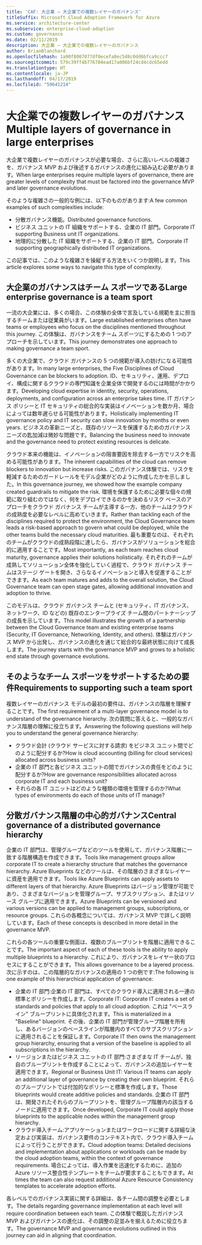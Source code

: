 ```yaml
---
title: 'CAF: 大企業 – 大企業での複数レイヤーのガバナンス'
titleSuffix: Microsoft Cloud Adoption Framework for Azure
ms.service: architecture-center
ms.subservice: enterprise-cloud-adoption
ms.custom: governance
ms.date: 02/11/2019
description: 大企業 – 大企業での複数レイヤーのガバナンス
author: BrianBlanchard
ms.openlocfilehash: 1a90f8007077df0ecefa8ec5d8c0dd6bfca9ccc7
ms.sourcegitcommit: 579c39ff4b776704ead17a006bf24cd4cdc65edd
ms.translationtype: HT
ms.contentlocale: ja-JP
ms.lasthandoff: 04/17/2019
ms.locfileid: "59641214"
---
```

# <a name="multiple-layers-of-governance-in-large-enterprises"></a><span data-ttu-id="f3bf3-103">大企業での複数レイヤーのガバナンス</span><span class="sxs-lookup"><span data-stu-id="f3bf3-103">Multiple layers of governance in large enterprises</span></span>

<span data-ttu-id="f3bf3-104">大企業で複数レイヤーのガバナンスが必要な場合、さらに高いレベルの複雑さを、ガバナンス MVP および後述するガバナンスの進化に組み込む必要があります。</span><span class="sxs-lookup"><span data-stu-id="f3bf3-104">When large enterprises require multiple layers of governance, there are greater levels of complexity that must be factored into the governance MVP and later governance evolutions.</span></span>

<span data-ttu-id="f3bf3-105">そのような複雑さの一般的な例には、以下のものがあります:</span><span class="sxs-lookup"><span data-stu-id="f3bf3-105">A few common examples of such complexities include:</span></span>

- <span data-ttu-id="f3bf3-106">分散ガバナンス機能。</span><span class="sxs-lookup"><span data-stu-id="f3bf3-106">Distributed governance functions.</span></span>
- <span data-ttu-id="f3bf3-107">ビジネス ユニットの IT 組織をサポートする、企業の IT 部門。</span><span class="sxs-lookup"><span data-stu-id="f3bf3-107">Corporate IT supporting Business unit IT organizations.</span></span>
- <span data-ttu-id="f3bf3-108">地理的に分散した IT 組織をサポートする、企業の IT 部門。</span><span class="sxs-lookup"><span data-stu-id="f3bf3-108">Corporate IT supporting geographically distributed IT organizations.</span></span>

<span data-ttu-id="f3bf3-109">この記事では、このような複雑さを操縦する方法をいくつか説明します。</span><span class="sxs-lookup"><span data-stu-id="f3bf3-109">This article explores some ways to navigate this type of complexity.</span></span>

## <a name="large-enterprise-governance-is-a-team-sport"></a><span data-ttu-id="f3bf3-110">大企業のガバナンスはチーム スポーツである</span><span class="sxs-lookup"><span data-stu-id="f3bf3-110">Large enterprise governance is a team sport</span></span>

<span data-ttu-id="f3bf3-111">一流の大企業には、多くの場合、この体験の全体で言及している規範を主に担当するチームまたは従業員がいます。</span><span class="sxs-lookup"><span data-stu-id="f3bf3-111">Large established enterprises often have teams or employees who focus on the disciplines mentioned throughout this journey.</span></span> <span data-ttu-id="f3bf3-112">この体験は、ガバナンスをチーム スポーツにするための 1 つのアプローチを示しています。</span><span class="sxs-lookup"><span data-stu-id="f3bf3-112">This journey demonstrates one approach to making governance a team sport.</span></span>

<span data-ttu-id="f3bf3-113">多くの大企業で、クラウド ガバナンスの 5 つの規範が導入の妨げになる可能性があります。</span><span class="sxs-lookup"><span data-stu-id="f3bf3-113">In many large enterprises, the Five Disciplines of Cloud Governance can be blockers to adoption.</span></span> <span data-ttu-id="f3bf3-114">ID、セキュリティ、運用、デプロイ、構成に関するクラウドの専門知識を企業全体で開発するのには時間がかかります。</span><span class="sxs-lookup"><span data-stu-id="f3bf3-114">Developing cloud expertise in identity, security, operations, deployments, and configuration across an enterprise takes time.</span></span> <span data-ttu-id="f3bf3-115">IT ガバナンス ポリシーと IT セキュリティの総合的な実装はイノベーションを数か月、場合によっては数年遅らせる可能性があります。</span><span class="sxs-lookup"><span data-stu-id="f3bf3-115">Holistically implementing IT governance policy and IT security can slow innovation by months or even years.</span></span> <span data-ttu-id="f3bf3-116">ビジネスの革新ニーズと、既存のリソースを保護するためのガバナンス ニーズの匙加減は微妙な問題です。</span><span class="sxs-lookup"><span data-stu-id="f3bf3-116">Balancing the business need to innovate and the governance need to protect existing resources is delicate.</span></span>

<span data-ttu-id="f3bf3-117">クラウド本来の機能は、イノベーションの阻害要因を除去する一方でリスクを高める可能性があります。</span><span class="sxs-lookup"><span data-stu-id="f3bf3-117">The inherent capabilities of the cloud can remove blockers to innovation but increase risks.</span></span> <span data-ttu-id="f3bf3-118">このガバナンス体験では、リスクを軽減するためのガードレールをモデル企業がどのように作成したかを示しました。</span><span class="sxs-lookup"><span data-stu-id="f3bf3-118">In this governance journey, we showed how the example company created guardrails to mitigate the risk.</span></span> <span data-ttu-id="f3bf3-119">環境を保護するために必要な個々の規範に取り組むのではなく、何をデプロイできるのかを決めるリスク ベースのアプローチをクラウド ガバナンス チームが主導する一方、他のチームはクラウドの成熟度を必要なレベルに高めていきます。</span><span class="sxs-lookup"><span data-stu-id="f3bf3-119">Rather than tackling each of the disciplines required to protect the environment, the Cloud Governance team leads a risk-based approach to govern what could be deployed, while the other teams build the necessary cloud maturities.</span></span> <span data-ttu-id="f3bf3-120">最も重要なのは、それぞれのチームがクラウドの成熟段階に達したら、ガバナンスがソリューションを総合的に適用することです。</span><span class="sxs-lookup"><span data-stu-id="f3bf3-120">Most importantly, as each team reaches cloud maturity, governance applies their solutions holistically.</span></span> <span data-ttu-id="f3bf3-121">それぞれのチームが成熟してソリューション全体を強化していく過程で、クラウド ガバナンス チームはステージ ゲートを開き、さらなるイノベーションと導入を促進することができます。</span><span class="sxs-lookup"><span data-stu-id="f3bf3-121">As each team matures and adds to the overall solution, the Cloud Governance team can open stage gates, allowing additional innovation and adoption to thrive.</span></span>

<span data-ttu-id="f3bf3-122">このモデルは、クラウド ガバナンス チームと (セキュリティ、IT ガバナンス、ネットワーク、ID などの) 既存のエンタープライズ チーム間のパートナーシップの成長を示しています。</span><span class="sxs-lookup"><span data-stu-id="f3bf3-122">This model illustrates the growth of a partnership between the Cloud Governance team and existing enterprise teams (Security, IT Governance, Networking, Identity, and others).</span></span> <span data-ttu-id="f3bf3-123">体験はガバナンス MVP から出発し、ガバナンスの進化を通じて総合的な最終状態に向けて成長します。</span><span class="sxs-lookup"><span data-stu-id="f3bf3-123">The journey starts with the governance MVP and grows to a holistic end state through governance evolutions.</span></span>

## <a name="requirements-to-supporting-such-a-team-sport"></a><span data-ttu-id="f3bf3-124">そのようなチーム スポーツをサポートするための要件</span><span class="sxs-lookup"><span data-stu-id="f3bf3-124">Requirements to supporting such a team sport</span></span>

<span data-ttu-id="f3bf3-125">複数レイヤーのガバナンス モデルの最初の要件は、ガバナンスの階層を理解することです。</span><span class="sxs-lookup"><span data-stu-id="f3bf3-125">The first requirement of a multi-layer governance model is to understand of the governance hierarchy.</span></span> <span data-ttu-id="f3bf3-126">次の質問に答えると、一般的なガバナンス階層の理解に役立ちます。</span><span class="sxs-lookup"><span data-stu-id="f3bf3-126">Answering the following questions will help you to understand the general governance hierarchy:</span></span>

- <span data-ttu-id="f3bf3-127">クラウド会計 (クラウド サービスに対する請求) をビジネス ユニット間でどのように配分するか?</span><span class="sxs-lookup"><span data-stu-id="f3bf3-127">How is cloud accounting (billing for cloud services) allocated across business units?</span></span>
- <span data-ttu-id="f3bf3-128">企業の IT 部門と各ビジネス ユニットの間でガバナンスの責任をどのように配分するか?</span><span class="sxs-lookup"><span data-stu-id="f3bf3-128">How are governance responsibilities allocated across corporate IT and each business unit?</span></span>
- <span data-ttu-id="f3bf3-129">それらの各 IT ユニットはどのような種類の環境を管理するのか?</span><span class="sxs-lookup"><span data-stu-id="f3bf3-129">What types of environments do each of those units of IT manage?</span></span>

## <a name="central-governance-of-a-distributed-governance-hierarchy"></a><span data-ttu-id="f3bf3-130">分散ガバナンス階層の中心的ガバナンス</span><span class="sxs-lookup"><span data-stu-id="f3bf3-130">Central governance of a distributed governance hierarchy</span></span>

<span data-ttu-id="f3bf3-131">企業の IT 部門は、管理グループなどのツールを使用して、ガバナンス階層に一致する階層構造を作成できます。</span><span class="sxs-lookup"><span data-stu-id="f3bf3-131">Tools like management groups allow corporate IT to create a hierarchy structure that matches the governance hierarchy.</span></span> <span data-ttu-id="f3bf3-132">Azure Blueprints などのツールは、その階層のさまざまなレイヤーに資産を適用できます。</span><span class="sxs-lookup"><span data-stu-id="f3bf3-132">Tools like Azure Blueprints can apply assets to different layers of that hierarchy.</span></span> <span data-ttu-id="f3bf3-133">Azure Blueprints はバージョン管理が可能であり、さまざまなバージョンを管理グループ、サブスクリプション、またはリソース グループに適用できます。</span><span class="sxs-lookup"><span data-stu-id="f3bf3-133">Azure Blueprints can be versioned and various versions can be applied to management groups, subscriptions, or resource groups.</span></span> <span data-ttu-id="f3bf3-134">これらの各概念については、ガバナンス MVP で詳しく説明しています。</span><span class="sxs-lookup"><span data-stu-id="f3bf3-134">Each of these concepts is described in more detail in the governance MVP.</span></span>

<span data-ttu-id="f3bf3-135">これらの各ツールの重要な側面は、複数のブループリントを階層に適用できることです。</span><span class="sxs-lookup"><span data-stu-id="f3bf3-135">The important aspect of each of these tools is the ability to apply multiple blueprints to a hierarchy.</span></span> <span data-ttu-id="f3bf3-136">これにより、ガバナンスをレイヤー状のプロセスにすることができます。</span><span class="sxs-lookup"><span data-stu-id="f3bf3-136">This allows governance to be a layered process.</span></span> <span data-ttu-id="f3bf3-137">次に示すのは、この階層的なガバナンスの適用の 1 つの例です:</span><span class="sxs-lookup"><span data-stu-id="f3bf3-137">The following is one example of this hierarchical application of governance:</span></span>

- <span data-ttu-id="f3bf3-138">企業の IT 部門:企業の IT 部門は、すべてのクラウド導入に適用される一連の標準とポリシーを作成します。</span><span class="sxs-lookup"><span data-stu-id="f3bf3-138">Corporate IT: Corporate IT creates a set of standards and policies that apply to all cloud adoption.</span></span> <span data-ttu-id="f3bf3-139">これは "ベースライン" ブループリントに具体化されます。</span><span class="sxs-lookup"><span data-stu-id="f3bf3-139">This is materialized in a "Baseline" blueprint.</span></span> <span data-ttu-id="f3bf3-140">その後、企業の IT 部門が管理グループ階層を所有し、あるバージョンのベースラインが階層内のすべてのサブスクリプションに適用されることを保証します。</span><span class="sxs-lookup"><span data-stu-id="f3bf3-140">Corporate IT then owns the management group hierarchy, ensuring that a version of the baseline is applied to all subscriptions in the hierarchy.</span></span>
- <span data-ttu-id="f3bf3-141">リージョンまたはビジネス ユニットの IT 部門:さまざまな IT チームが、独自のブループリントを作成することによって、ガバナンスの追加レイヤーを適用できます。</span><span class="sxs-lookup"><span data-stu-id="f3bf3-141">Regional or Business Unit IT: Various IT teams can apply an additional layer of governance by creating their own blueprint.</span></span> <span data-ttu-id="f3bf3-142">それらのブループリントでは付加的なポリシーと標準を作成します。</span><span class="sxs-lookup"><span data-stu-id="f3bf3-142">Those blueprints would create additive policies and standards.</span></span> <span data-ttu-id="f3bf3-143">企業の IT 部門は、開発されたそれらのブループリントを、管理グループ階層内の該当するノードに適用できます。</span><span class="sxs-lookup"><span data-stu-id="f3bf3-143">Once developed, Corporate IT could apply those blueprints to the applicable nodes within the management group hierarchy.</span></span>
- <span data-ttu-id="f3bf3-144">クラウド導入チーム:アプリケーションまたはワークロードに関する詳細な決定および実装は、ガバナンス要件のコンテキスト内で、クラウド導入チームによって行うことができます。</span><span class="sxs-lookup"><span data-stu-id="f3bf3-144">Cloud adoption teams: Detailed decisions and implementation about applications or workloads can be made by the cloud adoption teams, within the context of governance requirements.</span></span> <span data-ttu-id="f3bf3-145">場合によっては、導入作業を迅速化するために、追加の Azure リソース整合性テンプレートをチームが要求することもできます。</span><span class="sxs-lookup"><span data-stu-id="f3bf3-145">At times the team can also request additional Azure Resource Consistency templates to accelerate adoption efforts.</span></span>

<span data-ttu-id="f3bf3-146">各レベルでのガバナンス実装に関する詳細は、各チーム間の調整を必要とします。</span><span class="sxs-lookup"><span data-stu-id="f3bf3-146">The details regarding governance implementation at each level will require coordination between each team.</span></span> <span data-ttu-id="f3bf3-147">この体験で概説したガバナンス MVP およびガバナンスの進化は、その調整の足並みを揃えるために役立ちます。</span><span class="sxs-lookup"><span data-stu-id="f3bf3-147">The governance MVP and governance evolutions outlined in this journey can aid in aligning that coordination.</span></span>
